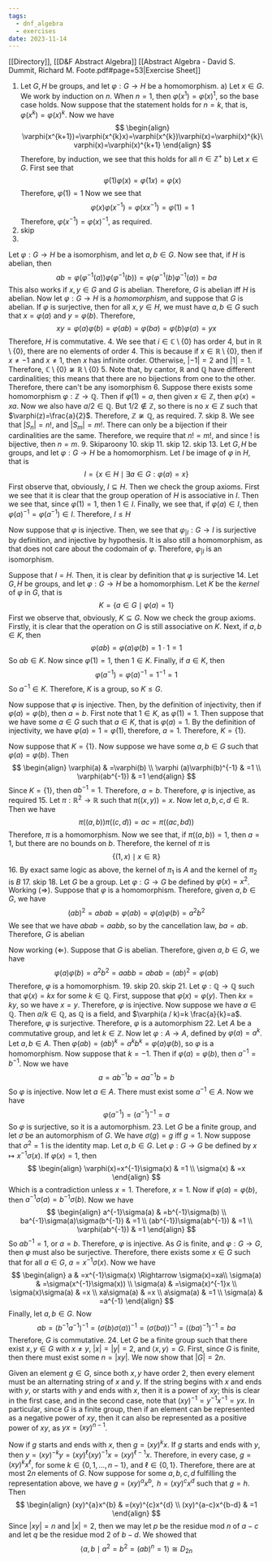 ```yaml
---
tags:
  - dnf_algebra
  - exercises
date: 2023-11-14
---
```

[[Directory]], [[D&F Abstract Algebra]]
[[Abstract Algebra - David S. Dummit, Richard M. Foote.pdf#page=53|Exercise Sheet]]
1. Let ${} G, H {}$ be groups, and let $\varphi:G\to{}H {}$ be a homomorphism. 
a)
Let ${} x \in G$. We work by induction on $n$. When ${} n=1$, then $\varphi(x^{1})=\varphi (x)^{1}$, so the base case holds. Now suppose that the statement holds for ${} n=k {}$, that is, ${} \varphi(x^{k})=\varphi(x)^{k} {}$. Now we have
$$
\begin{align}
\varphi(x^{k+1})=\varphi(x^{k}x)=\varphi(x^{k})\varphi(x)=\varphi(x)^{k}\varphi(x)=\varphi(x)^{k+1}
\end{align}
$$
Therefore, by induction, we see that this holds for all ${} n \in  \mathbb{Z}^{+} {}$
b) 
Let ${} x \in G {}$. First see that
$$
\varphi(1)\varphi(x)=\varphi(1x)=\varphi (x)
$$
Therefore, ${} \varphi(1)=1 {}$
Now we see that
$$
\varphi(x)\varphi(x^{-1})=\varphi (x x^{-1})=\varphi(1)=1
$$
Therefore, ${} \varphi(x^{-1})=\varphi(x)^{-1}$, as required.
2. skip
3. 
Let $\varphi:G\to{}H {}$ be a isomorphism, and let ${} a,\, b \in G$. Now see that, if $H {}$ is abelian, then
$$
ab=\varphi(\varphi ^{-1}(a))\varphi(\varphi ^{-1}(b))=\varphi(\varphi ^{-1}(b)\varphi ^{-1}(a))=ba
$$
This also works if ${} x,\, y\in G {}$ and $G$ is abelian. Therefore, $G$ is abelian iff $H$ is abelian.
Now let ${} \varphi :G\to{}H {}$ is a *homomorphism*, and suppose that ${} G$ is abelian. If $\varphi$ is surjective, then for all ${} x,\, y \in H {}$, we must have ${} a,\, b \in G$ such that ${} x=\varphi(a) {}$ and ${} y=\varphi(b) {}$. Therefore, 
$$
xy=\varphi (a)\varphi(b)=\varphi(ab)=\varphi(ba)=\varphi (b)\varphi(a)=yx
$$
Therefore, $H {}$ is commutative.
4. 
We see that ${} i \in \mathbb{C}\setminus \{ 0 \} {}$ has order $4$, but in ${} \mathbb{R}\setminus \{ 0 \} {}$, there are no elements of order 4. This is because if ${} x \in \mathbb{R}\setminus \{ 0 \}$, then if $x\neq-1 {}$ and ${} x\neq 1 {}$, then $x$ has infinite order. Otherwise, ${} |-1|=2$ and $|1|=1$. Therefore, ${} \mathbb{C}\setminus \{ 0 \}\not\cong\mathbb{R}\setminus \{ 0 \}$
5. 
Note that, by cantor, $\mathbb{R}$ and $\mathbb{Q}$ have different cardinalities; this means that there are no bijections from one to the other. Therefore, there can't be any isomorphism
6. 
Suppose there exists some homomorphism $\varphi:\mathbb{Z}\to{}\mathbb{Q}$. Then if ${} \varphi(1)=a {}$, then given ${} x \in \mathbb{Z} {}$, then $\varphi(x)=xa$. Now we also have ${} a / 2 \in \mathbb{Q}$. But $1/2 \notin \mathbb{Z}$, so there is no ${} x \in \mathbb{Z} {}$ such that $\varphi(z)=\frac{a}{2}$. Therefore, ${} \mathbb{Z} \not\cong\mathbb{Q} {}$, as required.
7. skip
8. 
We see that ${} |S_{n}|=n! {}$, and ${} |S_{m}|=m!$. There can only be a bijection if their cardinalities are the same. Therefore, we require that ${} n! =m!$, and since $!$ is bijective, then ${} n=m {}$.
9. Skiparoony
10. skip
11. skip 
12. skip
13. 
Let ${} G, H {}$ be groups, and let ${} \varphi :G\to{}H {}$ be a homomorphism. Let $I$ be image of $\varphi$ in $H {}$, that is
$$
I=\{ x \in H\mid \exists a \in G:\varphi(a)=x \}
$$First observe that, obviously, ${} I\subseteq H {}$. Then we check the group axioms. First we see that it is clear that the group operation of ${} H {}$ is associative in ${} I {}$. Then we see that, since ${} \varphi(1)=1 {}$, then ${} 1 \in I {}$. Finally, we see that, if ${} \varphi(a) \in I$, then ${} \varphi(a)^{-1}=\varphi(a^{-1})\in I$. Therefore, $I\leq H$

Now suppose that $\varphi$ is injective. Then, we see that $\varphi_{|I}:G\to{}I {}$ is surjective by definition, and injective by hypothesis. It is also still a homomorphism, as that does not care about the codomain of $\varphi$. Therefore, $\varphi_{|I} {}$ is an isomorphism.

Suppose that $I=H {}$. Then, it is clear by definition that $\varphi {}$ is surjective
14. 
Let ${} G, H {}$ be groups, and let $\varphi:G\to{}H {}$ be a homomorphism. Let ${} K {}$ be the *kernel* of ${} \varphi {}$ in $G$, that is
$$
K=\{ a \in G\mid\varphi(a)=1 \}
$$First we observe that, obviously, ${} K\subseteq G {}$. Now we check the group axioms. Firstly, it is clear that the operation on $G {}$ is still associative on $K$. Next, if ${} a,\, b \in K$, then 
$$
\varphi(ab)=\varphi(a)\varphi(b)=1\cdot 1=1
$$
So ${} ab \in K {}$. Now since ${} \varphi(1)=1 {}$, then ${} 1 \in K {}$. Finally, if ${} a \in K$, then 
$$
\varphi(a^{-1})=\varphi (a)^{-1}=1^{-1}=1
$$
So ${} a^{-1} \in K$. Therefore, $K$ is a group, so $K\leq G {}$.

Now suppose that ${} \varphi {}$ is injective. Then, by the definition of injectivity, then if ${} \varphi(a)=\varphi(b) {}$, then ${} a=b {}$. First note that ${} 1 \in K {}$, as $\varphi(1)=1 {}$. Then suppose that we have some ${} a \in G {}$ such that ${} a \in K {}$, that is ${} \varphi(a)=1$. By the definition of injectivity, we have $\varphi(a)=1=\varphi(1)$, therefore, ${} a=1$. Therefore, $K=\{ 1 \}$.

Now suppose that $K=\{ 1 \}$. Now suppose we have some ${} a,\, b \in G {}$ such that ${} \varphi(a)=\varphi(b) {}$. Then
$$
\begin{align}
 \varphi(a) & =\varphi(b)   \\
\varphi (a)\varphi(b)^{-1} & =1 \\
\varphi(ab^{-1}) & =1
 \end{align}
$$
Since ${} K=\{ 1 \} {}$, then ${} ab^{-1}=1 {}$. Therefore, ${} a=b {}$. Therefore, $\varphi$ is injective, as required
15. 
Let $\pi:\mathbb{R}^{2}\to{}\mathbb{R}$ such that ${} \pi((x,\, y))=x$. Now let $a,\, b,\, c,\, d\in \mathbb{R}$. Then we have
$$
\pi((a,\, b))\pi((c,\, d))=ac=\pi((ac,\,  bd))
$$Therefore, $\pi$ is a homomorphism. Now we see that, if ${} \pi((a,\, b))=1 {}$, then $a=1$, but there are no bounds on $b {}$. Therefore, the kernel of $\pi {}$ is
$$
\{ (1,\, x)\mid x \in \mathbb{R} \}
$$
16. By exact same logic as above, the kernel of ${} \pi_{1} {}$ is ${} A {}$ and the kernel of ${} \pi_{2} {}$ is ${} B$
17. 
skip
18. 
Let $G$ be a group. Let $\varphi:G\to{}G$ be defined by $\varphi(x)=x^{2}$.
Working ${} (\Rightarrow )$. Suppose that $\varphi$ is a homomorphism. Therefore, given $a,\, b \in G {}$, we have
$$
(ab)^{2}=abab=\varphi(ab)=\varphi(a)\varphi(b)=a^{2}b^{2}
$$
We see that we have ${} abab=a a b b {}$, so by the cancellation law, $ba=ab$. Therefore, $G {}$ is abelian

Now working ${} (\Leftarrow )$. Suppose that $G$ is abelian. Therefore, given ${} a,\,  b \in G {}$, we have
$$
\varphi(a)\varphi(b)=a^{2}b^{2}=a a b b=abab=(ab)^{2}=\varphi(ab)
$$
Therefore, $\varphi$ is a homomorphism. 
19. skip
20. skip
21. 
Let ${} \varphi:\mathbb{Q}\to{}\mathbb{Q} {}$ such that ${} \varphi(x)=kx {}$ for some ${} k \in \mathbb{Q}$. First, suppose that ${} \varphi(x)=\varphi(y) {}$. Then ${} kx=ky$, so we have ${} x=y$. Therefore, $\varphi$ is injective. Now suppose we have ${} a \in \mathbb{Q} {}$. Then ${} a / k \in \mathbb{Q} {}$, as $\mathbb{Q}$ is a field, and $\varphi(a / k)=k \frac{a}{k}=a$. Therefore, $\varphi$ is surjective. Therefore, $\varphi$ is a automorphism
22. 
Let $A$ be a commutative group, and let ${} k \in \mathbb{Z} {}$. Now let ${} \varphi:A\to{}A {}$, defined by ${} \varphi(a)=a^{k}$. Let ${} a,\, b \in A {}$. Then ${} \varphi(ab)=(ab)^{k}=a^{k}b^{k}=\varphi (a)\varphi (b) {}$, so $\varphi$ is a homomorphism. Now suppose that ${} k=-1$. Then if ${} \varphi(a)=\varphi (b) {}$, then $a^{-1}=b^{-1}$. Now we have
$$
a=ab^{-1}b=a a^{-1}b=b
$$So $\varphi$ is injective. 
Now let $a \in A {}$. There must exist some ${} a^{-1} \in A {}$. Now we have
$$
\varphi(a^{-1})=(a^{-1})^{-1}=a
$$
So $\varphi$ is surjective, so it is a automorphism.
23. 
Let $G {}$ be a finite group, and let ${} \sigma$ be an automorphism of $G$. We have ${} \sigma(g)=g {}$ iff ${} g=1$. Now suppose that ${} \sigma^{2}=1$ is the identity map. Let $a,\, b \in G$. Let $\varphi:G\to{}G {}$ be defined by ${} x\mapsto x^{-1}\sigma(x) {}$. If ${} \varphi(x)=1 {}$, then
$$
\begin{align}
 \varphi(x)=x^{-1}\sigma(x) & =1   \\
\sigma(x) & =x
 \end{align}
$$Which is a contradiction unless ${} x=1 {}$. Therefore, $x=1 {}$.
Now if ${} \varphi(a)=\varphi(b) {}$, then ${} a^{-1}\sigma(a)=b^{-1}\sigma(b) {}$. Now we have
$$
\begin{align}
a^{-1}\sigma(a) & =b^{-1}\sigma(b) \\
ba^{-1}\sigma(a)\sigma(b^{-1}) & =1 \\
(ab^{-1})\sigma(ab^{-1}) & =1 \\
\varphi(ab^{-1}) & =1
\end{align}
$$
So ${} ab^{-1}=1 {}$, or ${} a=b$. Therefore, $\varphi$ is injective. As $G$ is finite, and $\varphi:G\to{}G {}$, then $\varphi$ must also be surjective. Therefore, there exists some ${} x \in G {}$ such that for all ${} a \in G$, ${} a=x^{-1}\sigma(x) {}$. Now we have
$$
\begin{align}
a & =x^{-1}\sigma(x) \Rightarrow \sigma(x)=xa\\
\sigma(a) & =\sigma(x^{-1}\sigma(x)) \\
\sigma(a) & =\sigma(x)^{-1}x \\
\sigma(x)\sigma(a) & =x \\
xa\sigma(a) & =x \\
a\sigma(a) & =1 \\
\sigma(a) & =a^{-1}
\end{align}
$$Finally, let $a,\, b \in G$. Now
$$
ab=(b^{-1}a^{-1})^{-1}=(\sigma(b)\sigma(a))^{-1}=(\sigma(ba))^{-1}=( (ba)^{-1} )^{-1}=ba
$$
Therefore, $G$ is commutative.
24. 
Let $G$ be a finite group such that there exist ${} x,\, y \in G {}$ with ${} x\neq y {}$, ${} |x|=|y|=2 {}$, and $\langle x,\, y \rangle =G. {}$ First, since ${} G$ is finite, then there must exist some ${} n=|xy| {}$. We now show that ${} |G|=2n {}$. 

Given an element ${} g \in G {}$, since both ${} x,\, y {}$ have order $2 {}$, then every element must be an alternating string of $x {}$ and $y {}$. If the string begins with ${} x {}$ and ends with $y$, or starts with $y {}$ and ends with $x {}$, then it is a power of $xy {}$; this is clear in the first case, and in the second case, note that ${} ( xy )^{-1}=y^{-1}x^{-1}=yx$. In particular, since $G {}$ is a finite group, then if an element can be represented as a negative power of $xy {}$, then it can also be represented as a positive power of $xy {}$, as $yx=(xy)^{n-1} {}$. 

Now if $g {}$ starts and ends with $x {}$, then ${} g=(xy)^{k}x {}$. If $g {}$ starts and ends with $y {}$, then ${} y=(xy)^{-k}y=(xy)^{\ell}(xy)^{-1}x=(xy)^{\ell-1}x {}$. Therefore, in every case, ${} g=(xy)^{k}x^{\ell} {}$, for some ${} k\in \{ 0,\, 1,\,\dots,\,n-1 \} {}$, and $\ell \in \{ 0,\, 1 \} {}$. Therefore, there are at most ${} 2n {}$ elements of $G {}$. Now suppose for some ${} a,\, b,\, c,\, d {}$ fulfilling the representation above, we have ${} g=(xy)^{a}x^{b}, {}$ ${} h=(xy)^{c}x^{d} {}$ such that ${} g=h {}$. Then
$$
\begin{align}
 (xy)^{a}x^{b} & =(xy)^{c}x^{d}   \\
(xy)^{a-c}x^{b-d} & =1
 \end{align}
$$
Since ${} |xy|=n {}$ and ${} |x|=2$, then we may let $p$ be the residue mod $n {}$ of ${} a-c$ and let $q$ be the residue mod $2 {}$ of $b-d$.
We showed that 
$$
\langle a,\, b\mid a^{2}=b^{2}=(ab)^{n}=1 \rangle\cong D_{2n} 
$$
